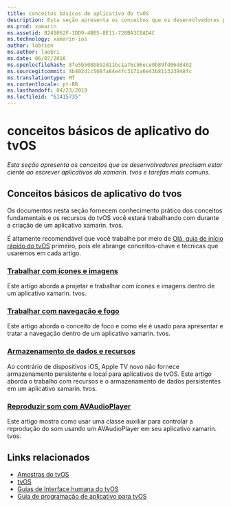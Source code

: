 ```yaml
---
title: conceitos básicos de aplicativo do tvOS
description: Esta seção apresenta os conceitos que os desenvolvedores precisam estar ciente ao escrever aplicativos do xamarin. tvos e tarefas mais comuns.
ms.prod: xamarin
ms.assetid: B245062F-1DD9-4BE5-8E11-728BA3C8AD4C
ms.technology: xamarin-ios
author: lobrien
ms.author: laobri
ms.date: 06/07/2016
ms.openlocfilehash: 8fe5b508bb92d11bc1a76c96ece0b89fd06dd402
ms.sourcegitcommit: 4b402d1c508fa84e4fc3171a6e43b811323948fc
ms.translationtype: MT
ms.contentlocale: pt-BR
ms.lasthandoff: 04/23/2019
ms.locfileid: "61415735"
---
```

# <a name="tvos-application-fundamentals"></a>conceitos básicos de aplicativo do tvOS

_Esta seção apresenta os conceitos que os desenvolvedores precisam estar ciente ao escrever aplicativos do xamarin. tvos e tarefas mais comuns._

<a name="Xamarin.tvOS-Application-Fundamentals" />

## <a name="xamarintvos-application-fundamentals"></a>Conceitos básicos de aplicativo do tvos

Os documentos nesta seção fornecem conhecimento prático dos conceitos fundamentais e os recursos do tvOS você estará trabalhando com durante a criação de um aplicativo xamarin. tvos.

É altamente recomendável que você trabalhe por meio de [Olá, guia de início rápido do tvOS](~/ios/tvos/get-started/hello-tvos.md) primeiro, pois ele abrange conceitos-chave e técnicas que usaremos em cada artigo.

<a name="Working-with-Icons-and-Images" />

### <a name="working-with-icons-and-imagesiostvosapp-fundamentalsicons-imagesmd"></a>[Trabalhar com ícones e imagens](~/ios/tvos/app-fundamentals/icons-images.md)

Este artigo aborda a projetar e trabalhar com ícones e imagens dentro de um aplicativo xamarin. tvos.

<a name="Working-with-Navigation-and-Focus" />

### <a name="working-with-navigation-and-focusiostvosapp-fundamentalsnavigation-focusmd"></a>[Trabalhar com navegação e fogo](~/ios/tvos/app-fundamentals/navigation-focus.md)

Este artigo aborda o conceito de foco e como ele é usado para apresentar e tratar a navegação dentro de um aplicativo xamarin. tvos.

<a name="Resources-and-Data-Storage" />

### <a name="resources-and-data-storageiostvosapp-fundamentalsresources-data-storagemd"></a>[Armazenamento de dados e recursos](~/ios/tvos/app-fundamentals/resources-data-storage.md)

Ao contrário de dispositivos iOS, Apple TV novo não fornece armazenamento persistente e local para aplicativos de tvOS. Este artigo aborda o trabalho com recursos e o armazenamento de dados persistentes em um aplicativo xamarin. tvos.

<a name="Playing-Sound-with-AVAudioPlayer" />

### <a name="playing-sound-with-avaudioplayeriostvosapp-fundamentalssoundsmd"></a>[Reproduzir som com AVAudioPlayer](~/ios/tvos/app-fundamentals/sounds.md)

Este artigo mostra como usar uma classe auxiliar para controlar a reprodução do som usando um AVAudioPlayer em seu aplicativo xamarin. tvos.

## <a name="related-links"></a>Links relacionados

- [Amostras do tvOS](https://developer.xamarin.com/samples/tvos/all/)
- [tvOS](https://developer.apple.com/tvos/)
- [Guias de Interface humana do tvOS](https://developer.apple.com/tvos/human-interface-guidelines/)
- [Guia de programação de aplicativo para tvOS](https://developer.apple.com/library/prerelease/tvos/documentation/General/Conceptual/AppleTV_PG/)
